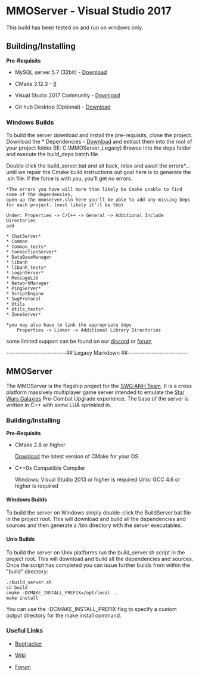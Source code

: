 # MMOServer - Visual Studio 2017 #

This build has been tested on and run on windows only.

## Building/Installing ##

**Pre-Requisits**
*	MySQL server 5.7 (32bit) - [Download][7]

*	CMake 3.12.3 - [8]

*	Visual Studio 2017 Community - [Download][9]

*	Git hub Desktop (Optional) - [Download][10]


### Windows Builds ###

To build the server download and install the pre-requisits, clone the project.
Download the *	Dependencies - [Download][11] and extract them into the root of your project folder
	(IE: C:\MMOServer_Legacy) 
Browse into the deps folder and execute the build_deps batch file
	
Double click the build_server.bat and sit back, relax and await the errors*...
	until we repair the Cmake build instructions out goal here is to generate the .sln file.
	If the force is with you, you'll get no errors.
	
	*The errors you have will more than likely be Cmake unable to find some of the dependencies,
	open up the mmoserver.sln here you'll be able to add any missing Deps for each project. (most likely it'll be tbb) 
	
	Under: Properties -> C/C++ -> General -> Additional Include Directories 
	add 
	
	* ChatServer*
	* Common
	* Common_tests*
	* ConnectionServer*
	* DataBaseManager
	* libanh
	* libanh_tests*
	* LoginServer*
	* MessageLib
	* NetworkManager
	* PingServer*
	* ScriptEngine
	* SwgProtocol
	* Utils
	* Utils_tests*
	* ZoneServer*
	
	*you may also have to link the appropriate deps 
		Properties -> Linker -> Additional Library Directories
		
some limited support can be found on our [discord][12] or [forum][6]		

-------------------------## Legacy Markdown ##-------------------------

## MMOServer ##

The MMOServer is the flagship project for the [SWG:ANH Team][1]. It is a cross platform massively multiplayer game server intended to emulate the [Star Wars Galaxies][2] Pre-Combat Upgrade experience. The base of the server is written in C++ with some LUA sprinkled in.


### Building/Installing ###

**Pre-Requisits**

*   CMake 2.8 or higher

    [Download][3] the latest version of CMake for your OS.

*   C++0x Compatible Compiler

    Windows: Visual Studio 2013 or higher is required
    Unix: GCC 4.6 or higher is required
    
#### Windows Builds ####

To build the server on Windows simply double-click the BuildServer.bat file in the project root. This will download and build all the dependencies and sources and then generate a /bin directory with the server executables.

#### Unix Builds ####

To build the server on Unix platforms run the build_server.sh script in the project root. This will download and build all the dependencies and sources. Once the script has completed you can issue further builds from within the "build" directory:

    ./build_server.sh
    cd build
    cmake -DCMAKE_INSTALL_PREFIX=/opt/local ..
    make install
    
You can use the -DCMAKE\_INSTALL\_PREFIX flag to specify a custom output directory for the make install command. 

### Useful Links ###

*   [Bugtracker][4]
*   [Wiki][5]
*   [Forum][6]

	[1]: http://swganh.com/
	[2]: http://starwarsgalaxies.com/
	[3]: http://cmake.org/cmake/resources/software.html
	[4]: http://wiki2.swganh.org/
	[5]: http://wiki.swganh.org/
	[6]: http://www.swganh.com/anh_community/
	[7]: https://dev.mysql.com/downloads/windows/installer/5.7.html
	[8]: https://cmake.org/download/
	[9]: https://visualstudio.microsoft.com/downloads/
	[10]: https://desktop.github.com/
	[11]: https://www.dropbox.com/s/qe53rf368b96dj7/mmoserver-deps-0.6.141.tar.bz2?dl=0
	[12]: https://discord.gg/7GThTY
